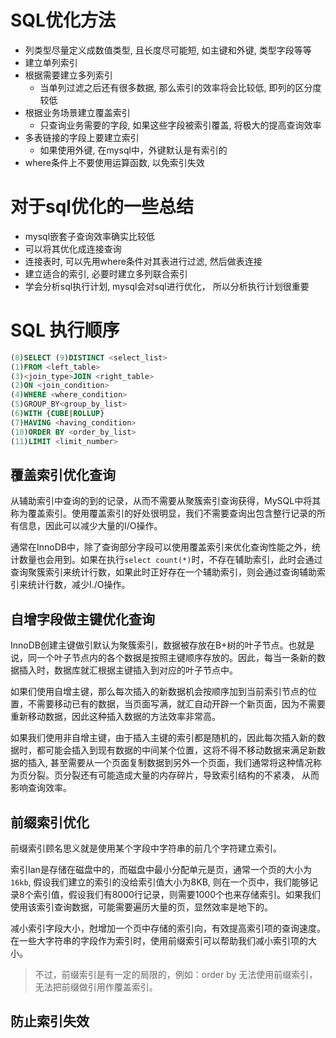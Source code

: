 # SQL优化方法

- 列类型尽量定义成数值类型, 且长度尽可能短, 如主键和外键, 类型字段等等
- 建立单列索引
- 根据需要建立多列索引
  - 当单列过滤之后还有很多数据, 那么索引的效率将会比较低, 即列的区分度较低
- 根据业务场景建立覆盖索引
  - 只查询业务需要的字段, 如果这些字段被索引覆盖, 将极大的提高查询效率
- 多表链接的字段上要建立索引
  - 如果使用外键, 在mysql中，外键默认是有索引的
- where条件上不要使用运算函数, 以免索引失效

# 对于sql优化的一些总结

- mysql嵌套子查询效率确实比较低
- 可以将其优化成连接查询
- 连接表时, 可以先用where条件对其表进行过滤, 然后做表连接
- 建立适合的索引, 必要时建立多列联合索引
- 学会分析sql执行计划, mysql会对sql进行优化， 所以分析执行计划很重要

# SQL 执行顺序

```SQL
(8)SELECT (9)DISTINCT <select_list>
(1)FROM <left_table>
(3)<join_type>JOIN <right_table>
(2)ON <join_condition>
(4)WHERE <where_condition>
(5)GROUP_BY<group_by_list>
(6)WITH {CUBE|ROLLUP}
(7)HAVING <having_condition>
(10)ORDER BY <order_by_list>
(11)LIMIT <limit_number>
```

## 覆盖索引优化查询

从辅助索引中查询的到的记录，从而不需要从聚簇索引查询获得，MySQL中将其称为覆盖索引。使用覆盖索引的好处很明显，我们不需要查询出包含整行记录的所有信息，因此可以减少大量的I/O操作。

通常在InnoDB中，除了查询部分字段可以使用覆盖索引来优化查询性能之外，统计数量也会用到。如果在执行`select count(*)`时，不存在辅助索引，此时会通过查询聚簇索引来统计行数，如果此时正好存在一个辅助索引，则会通过查询辅助索引来统计行数，减少I./O操作。

## 自增字段做主键优化查询

InnoDB创建主键做引默认为聚簇索引，数据被存放在B+树的叶子节点。也就是说，同一个叶子节点内的各个数据是按照主键顺序存放的。因此，每当一条新的数据插入时，数据库就汇根据主键插入到对应的叶子节点中。

如果们使用自增主键，那么每次插入的新数据机会按顺序加到当前索引节点的位置，不需要移动已有的数据，当页面写满，就汇自动开辟一个新页面，因为不需要重新移动数据，因此这种插入数据的方法效率非常高。

如果我们使用非自增主键，由于插入主键的索引都是随机的，因此每次插入新的数据时，都可能会插入到现有数据的中间某个位置，这将不得不移动数据来满足新数据的插入, 甚至需要从一个页面复制数据到另外一个页面，我们通常将这种情况称为页分裂。页分裂还有可能造成大量的内存碎片，导致索引结构的不紧凑， 从而影响查询效率。

## 前缀索引优化

前缀索引顾名思义就是使用某个字段中字符串的前几个字符建立索引。

索引Ian是存储在磁盘中的，而磁盘中最小分配单元是页，通常一个页的大小为`16kb`, 假设我们建立的索引的没给索引值大小为8KB, 则在一个页中，我们能够记录8个索引值，假设我们有8000行记录，则需要1000个也来存储索引。如果我们使用该索引查询数据，可能需要遍历大量的页，显然效率是地下的。

减小索引字段大小，尅增加一个页中存储的索引向，有效提高索引项的查询速度。在一些大字符串的字段作为索引时，使用前缀索引可以帮助我们减小索引项的大小。

> 不过，前缀索引是有一定的局限的，例如：order by 无法使用前缀索引，无法把前缀做引用作覆盖索引。

## 防止索引失效
